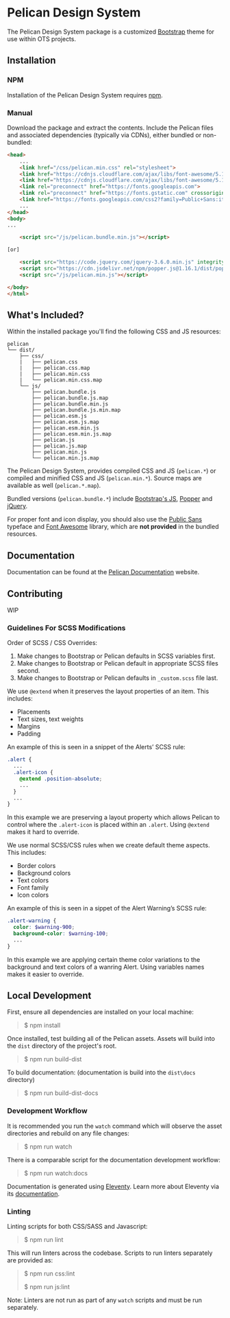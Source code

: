 # Pelican Design System

The Pelican Design System package is a customized [Bootstrap](https://getbootstrap.com/) theme for use within OTS projects.

## Installation

### NPM 
Installation of the Pelican Design System requires [npm](https://www.npmjs.com/).

### Manual

Download the package and extract the contents.  Include the Pelican files and associated dependencies (typically via CDNs), either bundled or non-bundled:

```html
<head>
    ...
    <link href="/css/pelican.min.css" rel="stylesheet">
    <link href="https://cdnjs.cloudflare.com/ajax/libs/font-awesome/5.15.1/css/all.min.css" rel="stylesheet">
    <link href="https://cdnjs.cloudflare.com/ajax/libs/font-awesome/5.15.1/css/brands.min.css" rel="stylesheet">
    <link rel="preconnect" href="https://fonts.googleapis.com">
    <link rel="preconnect" href="https://fonts.gstatic.com" crossorigin>
    <link href="https://fonts.googleapis.com/css2?family=Public+Sans:ital,wght@0,100;0,200;0,300;0,400;0,500;0,600;0,700;0,800;0,900;1,100;1,200;1,300;1,400;1,500;1,600;1,700;1,800;1,900&display=swap" rel="stylesheet"> 
    ...
</head>
<body>
...

    <script src="/js/pelican.bundle.min.js"></script>

[or]

    <script src="https://code.jquery.com/jquery-3.6.0.min.js" integrity="sha384-vtXRMe3mGCbOeY7l30aIg8H9p3GdeSe4IFlP6G8JMa7o7lXvnz3GFKzPxzJdPfGK" crossorigin="anonymous"></script>
    <script src="https://cdn.jsdelivr.net/npm/popper.js@1.16.1/dist/popper.min.js" integrity="sha384-wtNlGLUJ2I0nMcuD4N4C2l3SrJdgaRpeu64hbXM9GHBPIEAQZqtmrvsJZAIL10I0" crossorigin="anonymous"></script>
    <script src="/js/pelican.min.js"></script>

</body>
</html>
```

## What's Included?

Within the installed package you'll find the following CSS and JS resources:

```
pelican
└── dist/
    ├── css/
    |   ├── pelican.css
    |   ├── pelican.css.map
    |   ├── pelican.min.css
    |   └── pelican.min.css.map
    └── js/
        ├── pelican.bundle.js
        ├── pelican.bundle.js.map
        ├── pelican.bundle.min.js
        ├── pelican.bundle.js.min.map
        ├── pelican.esm.js
        ├── pelican.esm.js.map
        ├── pelican.esm.min.js
        ├── pelican.esm.min.js.map
        ├── pelican.js
        ├── pelican.js.map
        ├── pelican.min.js
        └── pelican.min.js.map
```

The Pelican Design System, provides compiled CSS and JS (`pelican.*`) or compiled and minified CSS and JS (`pelican.min.*`). Source maps are available as well (`pelican.*.map`). 

Bundled versions (`pelican.bundle.*`) include [Bootstrap's JS](https://getbootstrap.com/), [Popper](https://popper.js.org/) and [jQuery](https://jquery.com/).

For proper font and icon display, you should also use the [Public Sans](https://fonts.google.com/specimen/Public+Sans) typeface and [Font Awesome](https://fontawesome.com/) library, which are **not provided** in the bundled resources.

## Documentation

Documentation can be found at the [Pelican Documentation](https://pelican.ots.la.gov) website.

## Contributing

WIP

### Guidelines For SCSS Modifications

Order of SCSS / CSS Overrides:
1. Make changes to Bootstrap or Pelican defaults in SCSS variables first.
1. Make changes to Bootstrap or Pelican default in appropriate SCSS files second.
1. Make changes to Bootstrap or Pelican defaults in `_custom.scss` file last.

We use `@extend` when it preserves the layout properties of an item. This includes:
- Placements
- Text sizes, text weights
- Margins
- Padding

An example of this is seen in a snippet of the Alerts’ SCSS rule:
```scss
.alert {
  ...
  .alert-icon {
    @extend .position-absolute;
    ...
  }
  ...
}
```
In this example we are preserving a layout property which allows Pelican to control where the `.alert-icon` is placed within an `.alert`. Using `@extend` makes it hard to override.

We use normal SCSS/CSS rules when we create default theme aspects. This includes:
- Border colors
- Background colors
- Text colors
- Font family
- Icon colors

An example of this is seen in a sippet of the Alert Warning’s SCSS rule:
```scss
.alert-warning {
  color: $warning-900;
  background-color: $warning-100;
  ...
}
```
In this example we are applying certain theme color variations to the background and text colors of a wanring Alert. Using variables names makes it easier to override.


## Local Development

First, ensure all dependencies are installed on your local machine:

> $ npm install

Once installed, test building all of the Pelican assets. Assets will build into the `dist` directory of the project's root.

> $ npm run build-dist

To build documentation: (documentation is build into the `dist\docs` directory)

> $ npm run build-dist-docs

### Development Workflow

It is recommended you run the `watch` command which will observe the asset directories and rebuild on any file changes:

> $ npm run watch

There is a comparable script for the documentation development workflow:

> $ npm run watch:docs

Documentation is generated using [Eleventy](https://www.11ty.dev/). Learn more about Eleventy via its [documentation](https://www.11ty.dev/docs/).

### Linting

Linting scripts for both CSS/SASS and Javascript:

> $ npm run lint

This will run linters across the codebase. Scripts to run linters separately are provided as:

> $ npm run css:lint
>
> $ npm run js:lint

Note: Linters are not run as part of any `watch` scripts and must be run separately.



